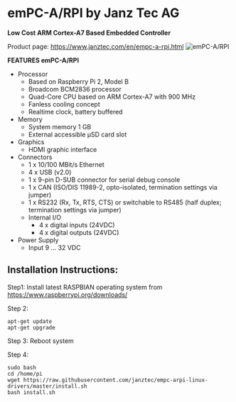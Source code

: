 # emPC-A/RPI by Janz Tec AG
**Low Cost ARM Cortex-A7 Based Embedded Controller**

Product page: https://www.janztec.com/en/empc-a-rpi.html
![emPC-A/RPI](https://www.janztec.com/fileadmin/_processed_/csm_janztec_produkte_embedded_empc_a-pri_1_57fdb80040.jpg)

**FEATURES emPC-A/RPI**
* Processor 
  * Based on Raspberry Pi 2, Model B 
  * Broadcom BCM2836 processor 
  * Quad-Core CPU based on ARM Cortex-A7  with 900 MHz 
  * Fanless cooling concept 
  * Realtime clock, battery buffered 
* Memory 
  * System memory 1 GB 
  * External accessible µSD card slot  
* Graphics 
  * HDMI graphic interface  
* Connectors  
  * 1 x 10/100 MBit/s Ethernet 
  * 4 x USB (v2.0) 
  * 1 x 9-pin D-SUB connector for serial debug console 
  * 1 x CAN (ISO/DIS 11989-2, opto-isolated, termination settings via jumper) 
  * 1 x RS232 (Rx, Tx, RTS, CTS) or switchable to RS485 (half duplex; termination settings via jumper)  
  * Internal I/O  
    * 4 x digital inputs (24VDC) 
    * 4 x digital outputs (24VDC)  
* Power Supply  
  * Input 9 … 32 VDC 


## Installation Instructions:

Step1:
Install latest RASPBIAN operating system from https://www.raspberrypi.org/downloads/ 

Step 2:
```
apt-get update
apt-get upgrade
```

Step 3:
Reboot system

Step 4:
```
sudo bash
cd /home/pi
wget https://raw.githubusercontent.com/janztec/empc-arpi-linux-drivers/master/install.sh
bash install.sh
```



